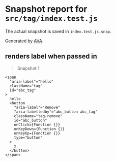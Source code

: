 # Snapshot report for `src/tag/index.test.js`

The actual snapshot is saved in `index.test.js.snap`.

Generated by [AVA](https://ava.li).

## renders label when passed in

> Snapshot 1

    <span
      "aria-label"="hello"
      className="tag"
      id="abc_tag"
    >
      hello
      <button
        "aria-label"="Remove"
        "aria-labelledby"="abc_button abc_tag"
        className="tag-remove"
        id="abc_button"
        onClick={Function {}}
        onKeyDown={Function {}}
        onKeyUp={Function {}}
        type="button"
      >
        x
      </button>
    </span>
